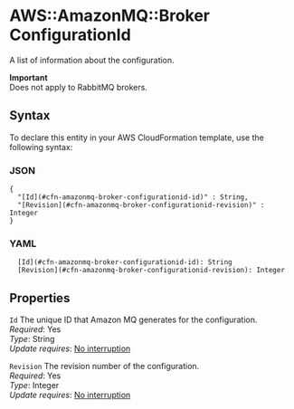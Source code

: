 # AWS::AmazonMQ::Broker ConfigurationId<a name="aws-properties-amazonmq-broker-configurationid"></a>

A list of information about the configuration\.

**Important**  
Does not apply to RabbitMQ brokers\.

## Syntax<a name="aws-properties-amazonmq-broker-configurationid-syntax"></a>

To declare this entity in your AWS CloudFormation template, use the following syntax:

### JSON<a name="aws-properties-amazonmq-broker-configurationid-syntax.json"></a>

```
{
  "[Id](#cfn-amazonmq-broker-configurationid-id)" : String,
  "[Revision](#cfn-amazonmq-broker-configurationid-revision)" : Integer
}
```

### YAML<a name="aws-properties-amazonmq-broker-configurationid-syntax.yaml"></a>

```
  [Id](#cfn-amazonmq-broker-configurationid-id): String
  [Revision](#cfn-amazonmq-broker-configurationid-revision): Integer
```

## Properties<a name="aws-properties-amazonmq-broker-configurationid-properties"></a>

`Id`  <a name="cfn-amazonmq-broker-configurationid-id"></a>
The unique ID that Amazon MQ generates for the configuration\.  
*Required*: Yes  
*Type*: String  
*Update requires*: [No interruption](https://docs.aws.amazon.com/AWSCloudFormation/latest/UserGuide/using-cfn-updating-stacks-update-behaviors.html#update-no-interrupt)

`Revision`  <a name="cfn-amazonmq-broker-configurationid-revision"></a>
The revision number of the configuration\.  
*Required*: Yes  
*Type*: Integer  
*Update requires*: [No interruption](https://docs.aws.amazon.com/AWSCloudFormation/latest/UserGuide/using-cfn-updating-stacks-update-behaviors.html#update-no-interrupt)